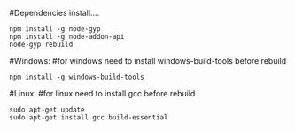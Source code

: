 #Dependencies install....

    npm install -g node-gyp
    npm install -g node-addon-api
    node-gyp rebuild

#Windows:
#for windows need to install windows-build-tools before rebuild

    npm install -g windows-build-tools

#Linux:
#for linux need to install gcc before rebuild

    sudo apt-get update
    sudo apt-get install gcc build-essential